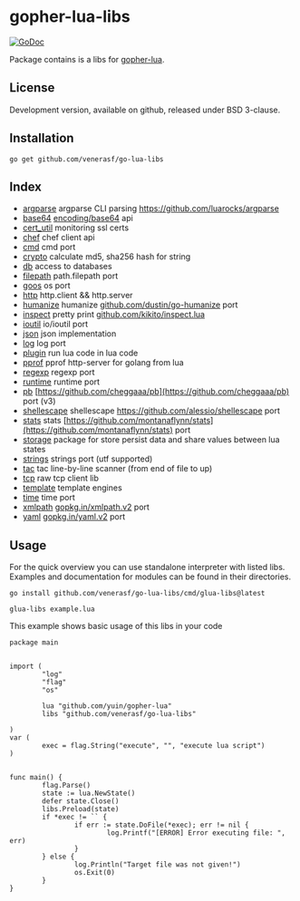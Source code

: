 # gopher-lua-libs
[![GoDoc](https://godoc.org/github.com/venerasf/go-lua-libs?status.svg)](https://godoc.org/github.com/venerasf/go-lua-libs)


Package contains is a libs for [gopher-lua](https://github.com/yuin/gopher-lua).

## License

Development version, available on github, released under BSD 3-clause.

## Installation

```
go get github.com/venerasf/go-lua-libs
```

## Index

* [argparse](/argparse) argparse CLI parsing <https://github.com/luarocks/argparse>
* [base64](/base64) [encoding/base64](https://pkg.go.dev/encoding/base64) api
* [cert_util](/cert_util) monitoring ssl certs
* [chef](/chef) chef client api
* [cmd](/cmd) cmd port
* [crypto](/crypto) calculate md5, sha256 hash for string
* [db](/db) access to databases
* [filepath](/filepath) path.filepath port
* [goos](/goos) os port
* [http](/http) http.client && http.server
* [humanize](/humanize) humanize [github.com/dustin/go-humanize](https://github.com/dustin/go-humanize) port
* [inspect](/inspect) pretty print [github.com/kikito/inspect.lua](https://github.com/kikito/inspect.lua)
* [ioutil](/ioutil) io/ioutil port
* [json](/json) json implementation
* [log](/log) log port
* [plugin](/plugin) run lua code in lua code
* [pprof](/pprof) pprof http-server for golang from lua
* [regexp](/regexp) regexp port
* [runtime](/runtime) runtime port
* [pb](/pb) [https://github.com/cheggaaa/pb](https://github.com/cheggaaa/pb) port (v3)
* [shellescape](/shellescape) shellescape <https://github.com/alessio/shellescape> port
* [stats](/stats) stats [https://github.com/montanaflynn/stats](https://github.com/montanaflynn/stats) port
* [storage](/storage) package for store persist data and share values between lua states
* [strings](/strings) strings port (utf supported)
* [tac](/tac) tac line-by-line scanner (from end of file to up)
* [tcp](/tcp) raw tcp client lib
* [template](/template) template engines
* [time](/time) time port
* [xmlpath](/xmlpath) [gopkg.in/xmlpath.v2](https://gopkg.in/xmlpath.v2) port
* [yaml](/yaml) [gopkg.in/yaml.v2](https://gopkg.in/yaml.v2) port


## Usage

For the quick overview you can use standalone interpreter with listed libs. Examples and documentation for modules can be found in their directories.
```
go install github.com/venerasf/go-lua-libs/cmd/glua-libs@latest

glua-libs example.lua
```

This example shows basic usage of this libs in your code

```golang
package main


import (
        "log"
        "flag"
        "os"

        lua "github.com/yuin/gopher-lua"
        libs "github.com/venerasf/go-lua-libs"

)
var (
        exec = flag.String("execute", "", "execute lua script")
)


func main() {
        flag.Parse()
        state := lua.NewState()
        defer state.Close()
        libs.Preload(state)
        if *exec != `` {
                if err := state.DoFile(*exec); err != nil {
                        log.Printf("[ERROR] Error executing file: ", err)
                }
        } else {
                log.Println("Target file was not given!")
                os.Exit(0)
        }
}


```
